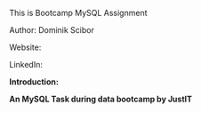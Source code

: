 This is Bootcamp MySQL Assignment

Author: Dominik Scibor

Website: 

LinkedIn:



<b>Introduction:<b>

An MySQL Task during data bootcamp by JustIT
